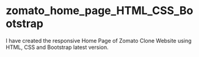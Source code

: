 # zomato_home_page_HTML_CSS_Bootstrap
I have created the responsive Home Page of Zomato Clone Website using HTML, CSS and Bootstrap latest version.
